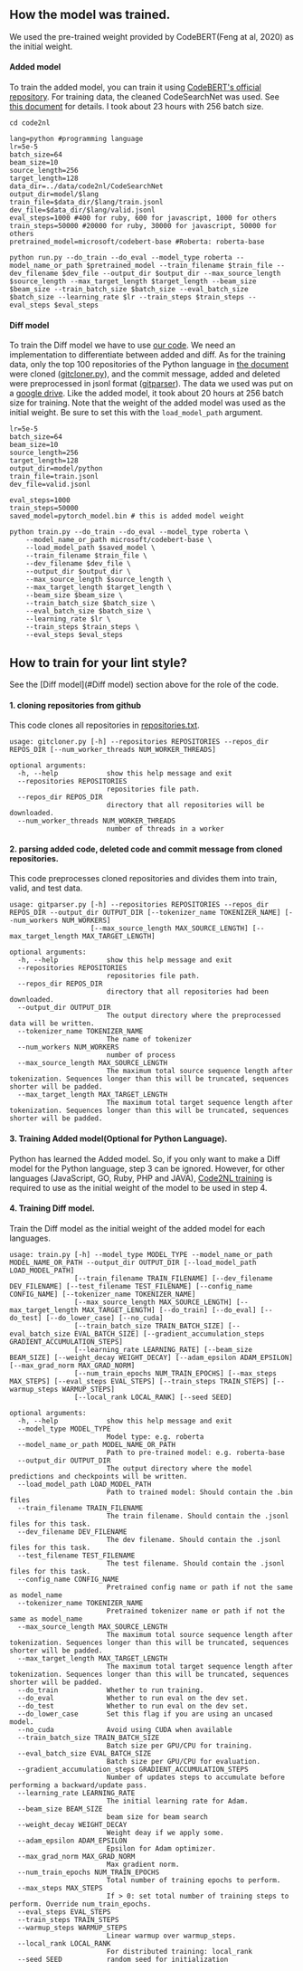 ## How the model was trained.
We used the pre-trained weight provided by CodeBERT(Feng at al, 2020) as the initial weight.

#### Added model
To train the added model, you can train it using [CodeBERT's official repository](https://github.com/microsoft/CodeBERT). For training data, the cleaned CodeSearchNet was used. See [this document](https://github.com/microsoft/CodeBERT#fine-tune-1) for details. I took about 23 hours with 256 batch size.

```shell script
cd code2nl

lang=python #programming language
lr=5e-5
batch_size=64
beam_size=10
source_length=256
target_length=128
data_dir=../data/code2nl/CodeSearchNet
output_dir=model/$lang
train_file=$data_dir/$lang/train.jsonl
dev_file=$data_dir/$lang/valid.jsonl
eval_steps=1000 #400 for ruby, 600 for javascript, 1000 for others
train_steps=50000 #20000 for ruby, 30000 for javascript, 50000 for others
pretrained_model=microsoft/codebert-base #Roberta: roberta-base

python run.py --do_train --do_eval --model_type roberta --model_name_or_path $pretrained_model --train_filename $train_file --dev_filename $dev_file --output_dir $output_dir --max_source_length $source_length --max_target_length $target_length --beam_size $beam_size --train_batch_size $batch_size --eval_batch_size $batch_size --learning_rate $lr --train_steps $train_steps --eval_steps $eval_steps 
```

#### Diff model
To train the Diff model we have to use [our code](https://github.com/graykode/commit-autosuggestions/blob/master/train.py). We need an implementation to differentiate between added and diff.
As for the training data, only the top 100 repositories of the Python language in [the document](https://github.com/kaxap/arl/blob/master/README-Python.md) were cloned ([gitcloner.py](https://github.com/graykode/commit-autosuggestions/blob/master/gitparser.py)), and the commit message, added and deleted were preprocessed in jsonl format ([gitparser](https://github.com/graykode/commit-autosuggestions/blob/master/gitparser.py)). The data we used was put on a [google drive](https://drive.google.com/drive/folders/1_8lQmzTH95Nc-4MKd1RP3x4BVc8tBA6W?usp=sharing).
Like the added model, it took about 20 hours at 256 batch size for training.
Note that the weight of the added model was used as the initial weight. Be sure to set this with the `load_model_path` argument.

```shell script
lr=5e-5
batch_size=64
beam_size=10
source_length=256
target_length=128
output_dir=model/python
train_file=train.jsonl
dev_file=valid.jsonl

eval_steps=1000
train_steps=50000
saved_model=pytorch_model.bin # this is added model weight

python train.py --do_train --do_eval --model_type roberta \
	--model_name_or_path microsoft/codebert-base \
	--load_model_path $saved_model \
	--train_filename $train_file \
	--dev_filename $dev_file \
	--output_dir $output_dir \
	--max_source_length $source_length \
	--max_target_length $target_length \
	--beam_size $beam_size \
	--train_batch_size $batch_size \
	--eval_batch_size $batch_size \
	--learning_rate $lr \
	--train_steps $train_steps \
	--eval_steps $eval_steps
```

## How to train for your lint style?
See the [Diff model](#Diff model) section above for the role of the code.

#### 1. cloning repositories from github
This code clones all repositories in [repositories.txt](https://github.com/graykode/commit-autosuggestions/blob/master/repositories.txt).
```shell script
usage: gitcloner.py [-h] --repositories REPOSITORIES --repos_dir REPOS_DIR [--num_worker_threads NUM_WORKER_THREADS]

optional arguments:
  -h, --help            show this help message and exit
  --repositories REPOSITORIES
                        repositories file path.
  --repos_dir REPOS_DIR
                        directory that all repositories will be downloaded.
  --num_worker_threads NUM_WORKER_THREADS
                        number of threads in a worker

```

#### 2. parsing added code, deleted code and commit message from cloned repositories.
This code preprocesses cloned repositories and divides them into train, valid, and test data.

```shell script
usage: gitparser.py [-h] --repositories REPOSITORIES --repos_dir REPOS_DIR --output_dir OUTPUT_DIR [--tokenizer_name TOKENIZER_NAME] [--num_workers NUM_WORKERS]
                    [--max_source_length MAX_SOURCE_LENGTH] [--max_target_length MAX_TARGET_LENGTH]

optional arguments:
  -h, --help            show this help message and exit
  --repositories REPOSITORIES
                        repositories file path.
  --repos_dir REPOS_DIR
                        directory that all repositories had been downloaded.
  --output_dir OUTPUT_DIR
                        The output directory where the preprocessed data will be written.
  --tokenizer_name TOKENIZER_NAME
                        The name of tokenizer
  --num_workers NUM_WORKERS
                        number of process
  --max_source_length MAX_SOURCE_LENGTH
                        The maximum total source sequence length after tokenization. Sequences longer than this will be truncated, sequences shorter will be padded.
  --max_target_length MAX_TARGET_LENGTH
                        The maximum total target sequence length after tokenization. Sequences longer than this will be truncated, sequences shorter will be padded.
```

#### 3. Training Added model(Optional for Python Language).
Python has learned the Added model. So, if you only want to make a Diff model for the Python language, step 3 can be ignored. However, for other languages (JavaScript, GO, Ruby, PHP and JAVA), [Code2NL training](https://github.com/microsoft/CodeBERT#fine-tune-1) is required to use as the initial weight of the model to be used in step 4.

#### 4. Training Diff model.
Train the Diff model as the initial weight of the added model for each languages.

```shell script
usage: train.py [-h] --model_type MODEL_TYPE --model_name_or_path MODEL_NAME_OR_PATH --output_dir OUTPUT_DIR [--load_model_path LOAD_MODEL_PATH]
                [--train_filename TRAIN_FILENAME] [--dev_filename DEV_FILENAME] [--test_filename TEST_FILENAME] [--config_name CONFIG_NAME] [--tokenizer_name TOKENIZER_NAME]
                [--max_source_length MAX_SOURCE_LENGTH] [--max_target_length MAX_TARGET_LENGTH] [--do_train] [--do_eval] [--do_test] [--do_lower_case] [--no_cuda]
                [--train_batch_size TRAIN_BATCH_SIZE] [--eval_batch_size EVAL_BATCH_SIZE] [--gradient_accumulation_steps GRADIENT_ACCUMULATION_STEPS]
                [--learning_rate LEARNING_RATE] [--beam_size BEAM_SIZE] [--weight_decay WEIGHT_DECAY] [--adam_epsilon ADAM_EPSILON] [--max_grad_norm MAX_GRAD_NORM]
                [--num_train_epochs NUM_TRAIN_EPOCHS] [--max_steps MAX_STEPS] [--eval_steps EVAL_STEPS] [--train_steps TRAIN_STEPS] [--warmup_steps WARMUP_STEPS]
                [--local_rank LOCAL_RANK] [--seed SEED]

optional arguments:
  -h, --help            show this help message and exit
  --model_type MODEL_TYPE
                        Model type: e.g. roberta
  --model_name_or_path MODEL_NAME_OR_PATH
                        Path to pre-trained model: e.g. roberta-base
  --output_dir OUTPUT_DIR
                        The output directory where the model predictions and checkpoints will be written.
  --load_model_path LOAD_MODEL_PATH
                        Path to trained model: Should contain the .bin files
  --train_filename TRAIN_FILENAME
                        The train filename. Should contain the .jsonl files for this task.
  --dev_filename DEV_FILENAME
                        The dev filename. Should contain the .jsonl files for this task.
  --test_filename TEST_FILENAME
                        The test filename. Should contain the .jsonl files for this task.
  --config_name CONFIG_NAME
                        Pretrained config name or path if not the same as model_name
  --tokenizer_name TOKENIZER_NAME
                        Pretrained tokenizer name or path if not the same as model_name
  --max_source_length MAX_SOURCE_LENGTH
                        The maximum total source sequence length after tokenization. Sequences longer than this will be truncated, sequences shorter will be padded.
  --max_target_length MAX_TARGET_LENGTH
                        The maximum total target sequence length after tokenization. Sequences longer than this will be truncated, sequences shorter will be padded.
  --do_train            Whether to run training.
  --do_eval             Whether to run eval on the dev set.
  --do_test             Whether to run eval on the dev set.
  --do_lower_case       Set this flag if you are using an uncased model.
  --no_cuda             Avoid using CUDA when available
  --train_batch_size TRAIN_BATCH_SIZE
                        Batch size per GPU/CPU for training.
  --eval_batch_size EVAL_BATCH_SIZE
                        Batch size per GPU/CPU for evaluation.
  --gradient_accumulation_steps GRADIENT_ACCUMULATION_STEPS
                        Number of updates steps to accumulate before performing a backward/update pass.
  --learning_rate LEARNING_RATE
                        The initial learning rate for Adam.
  --beam_size BEAM_SIZE
                        beam size for beam search
  --weight_decay WEIGHT_DECAY
                        Weight deay if we apply some.
  --adam_epsilon ADAM_EPSILON
                        Epsilon for Adam optimizer.
  --max_grad_norm MAX_GRAD_NORM
                        Max gradient norm.
  --num_train_epochs NUM_TRAIN_EPOCHS
                        Total number of training epochs to perform.
  --max_steps MAX_STEPS
                        If > 0: set total number of training steps to perform. Override num_train_epochs.
  --eval_steps EVAL_STEPS
  --train_steps TRAIN_STEPS
  --warmup_steps WARMUP_STEPS
                        Linear warmup over warmup_steps.
  --local_rank LOCAL_RANK
                        For distributed training: local_rank
  --seed SEED           random seed for initialization
```